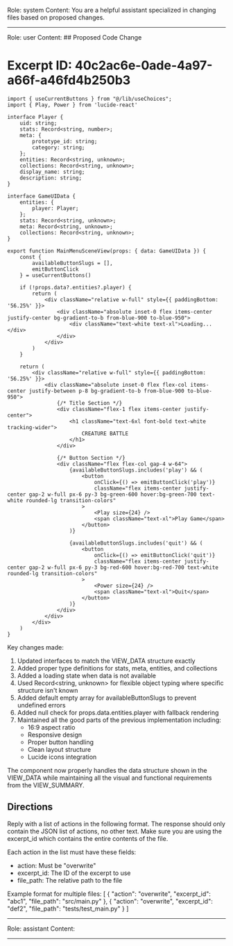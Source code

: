 Role: system
Content: You are a helpful assistant specialized in changing files based on proposed changes.
__________________
Role: user
Content: ## Proposed Code Change
# Excerpt ID: 40c2ac6e-0ade-4a97-a66f-a46fd4b250b3
```tsx main_game/templates/MainMenuScene.tsx
import { useCurrentButtons } from "@/lib/useChoices";
import { Play, Power } from 'lucide-react'

interface Player {
    uid: string;
    stats: Record<string, number>;
    meta: {
        prototype_id: string;
        category: string;
    };
    entities: Record<string, unknown>;
    collections: Record<string, unknown>;
    display_name: string;
    description: string;
}

interface GameUIData {
    entities: {
        player: Player;
    };
    stats: Record<string, unknown>;
    meta: Record<string, unknown>;
    collections: Record<string, unknown>;
}

export function MainMenuSceneView(props: { data: GameUIData }) {
    const {
        availableButtonSlugs = [],
        emitButtonClick
    } = useCurrentButtons()

    if (!props.data?.entities?.player) {
        return (
            <div className="relative w-full" style={{ paddingBottom: '56.25%' }}>
                <div className="absolute inset-0 flex items-center justify-center bg-gradient-to-b from-blue-900 to-blue-950">
                    <div className="text-white text-xl">Loading...</div>
                </div>
            </div>
        )
    }

    return (
        <div className="relative w-full" style={{ paddingBottom: '56.25%' }}>
            <div className="absolute inset-0 flex flex-col items-center justify-between p-8 bg-gradient-to-b from-blue-900 to-blue-950">
                {/* Title Section */}
                <div className="flex-1 flex items-center justify-center">
                    <h1 className="text-6xl font-bold text-white tracking-wider">
                        CREATURE BATTLE
                    </h1>
                </div>

                {/* Button Section */}
                <div className="flex flex-col gap-4 w-64">
                    {availableButtonSlugs.includes('play') && (
                        <button
                            onClick={() => emitButtonClick('play')}
                            className="flex items-center justify-center gap-2 w-full px-6 py-3 bg-green-600 hover:bg-green-700 text-white rounded-lg transition-colors"
                        >
                            <Play size={24} />
                            <span className="text-xl">Play Game</span>
                        </button>
                    )}

                    {availableButtonSlugs.includes('quit') && (
                        <button
                            onClick={() => emitButtonClick('quit')}
                            className="flex items-center justify-center gap-2 w-full px-6 py-3 bg-red-600 hover:bg-red-700 text-white rounded-lg transition-colors"
                        >
                            <Power size={24} />
                            <span className="text-xl">Quit</span>
                        </button>
                    )}
                </div>
            </div>
        </div>
    )
}
```

Key changes made:
1. Updated interfaces to match the VIEW_DATA structure exactly
2. Added proper type definitions for stats, meta, entities, and collections
3. Added a loading state when data is not available
4. Used Record<string, unknown> for flexible object typing where specific structure isn't known
5. Added default empty array for availableButtonSlugs to prevent undefined errors
6. Added null check for props.data.entities.player with fallback rendering
7. Maintained all the good parts of the previous implementation including:
   - 16:9 aspect ratio
   - Responsive design
   - Proper button handling
   - Clean layout structure
   - Lucide icons integration

The component now properly handles the data structure shown in the VIEW_DATA while maintaining all the visual and functional requirements from the VIEW_SUMMARY.

## Directions
Reply with a list of actions in the following format. The response should only contain the JSON list of actions, no other text.
Make sure you are using the excerpt_id which contains the entire contents of the file.

Each action in the list must have these fields:
- action: Must be "overwrite"
- excerpt_id: The ID of the excerpt to use
- file_path: The relative path to the file

Example format for multiple files:
[
    {
        "action": "overwrite",
        "excerpt_id": "abc1",
        "file_path": "src/main.py"
    },
    {
        "action": "overwrite",
        "excerpt_id": "def2",
        "file_path": "tests/test_main.py"
    }
]
__________________
Role: assistant
Content: 
__________________
